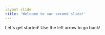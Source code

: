 ```yaml
---
layout slide
title: 'Welcome to our second slide!'
---
```

Let's get started!
Use the left arrow to go back!
